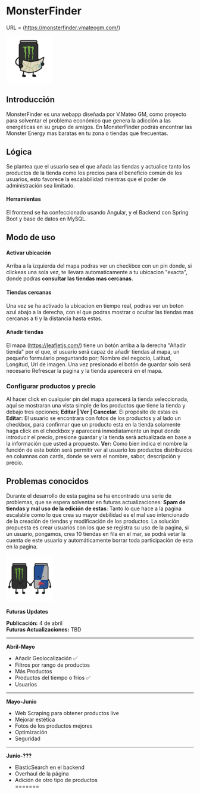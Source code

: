 # MonsterFinder
URL = (https://monsterfinder.vmateogm.com/) 


<img src="src/assets/monstermapa.png" width="25%" />

## Introducción
MonsterFinder es una webapp diseñada por V.Mateo GM, como proyecto para solventar el
problema económico que genera la adicción a las energéticas en su grupo de amigos. En
MonsterFinder podrás encontrar las Monster Energy mas baratas en tu zona o tiendas que
frecuentas.


## Lógica
Se plantea que el usuario sea el que añada las tiendas y actualice tanto los productos de
la tienda como los precios para el beneficio común de los usuarios, esto favorece la
escalabilidad mientras que el poder de administración sea limitado.


#### Herramientas
El frontend se ha confeccionado usando Angular, y el Backend con Spring Boot y base de
datos en MySQL.


## Modo de uso

#### Activar ubicación
Arriba a la izquierda del mapa podras ver un checkbox con un pin donde, si clickeas una sola vez,
te llevara automaticamente a tu ubicacion "exacta", donde podras **consultar las tiendas mas cercanas**.

#### Tiendas cercanas
Una vez se ha activado la ubicacion en tiempo real, podras ver un boton azul abajo a la derecha, con el que
podras mostrar o ocultar las tiendas mas cercanas a ti y la distancia hasta estas.

#### Añadir tiendas
El mapa (https://leafletjs.com/) tiene un botón arriba a la derecha "Añadir tienda" por el
que, el usuario será capaz de añadir tiendas al mapa, un pequeño formulario preguntando
por; Nombre del negocio, Latitud, Longitud, Url de imagen. Una vez presionado el botón de
guardar solo será necesario Refrescar la pagina y la tienda aparecerá en el mapa.

### Configurar productos y precio
Al hacer click en cualquier pin del mapa aparecerá la tienda seleccionada, aquí se
mostraran una vista simple de los productos que tiene la tienda y debajo tres opciones;
**Editar | Ver | Cancelar.** El propósito de estas es **Editar:** El usuario se encontrara con fotos
de los productos y al lado un checkbox, para confirmar que un producto esta en la tienda
solamente haga click en el checkbox y aparecerá inmediatamente un input donde
introducir el precio, presione guardar y la tienda será actualizada en base a la información
que usted a propuesto. **Ver:** Como bien indica el nombre la función de este botón será
permitir ver al usuario los productos distribuidos en columnas con cards, donde se vera el
nombre, sabor, descripción y precio.

## Problemas conocidos
Durante el desarrollo de esta pagina se ha encontrado una serie de problemas, que se
espera solventar en futuras actualizaciones: **Spam de tiendas y mal uso de la edición
de estas**: Tanto lo que hace a la pagina escalable como lo que crea su mayor debilidad es
el mal uso intencionado de la creación de tiendas y modificación de los productos. La
solución propuesta es crear usuarios con los que se registra su uso de la pagina, si un
usuario, pongamos, crea 10 tiendas en fila en el mar, se podrá vetar la cuenta de este
usuario y automáticamente borrar toda participación de esta en la pagina.


<img src="src/assets/monsteramistad.png" width="25%" />

**Futuras Updates**

**Publicación:** 4 de abril  
**Futuras Actualizaciones:** TBD  

---

**Abril-Mayo**  
- Añadir Geolocalización  ✅
- Filtros por rango de productos  
- Más Productos  
- Productos del tiempo o fríos ✅
- Usuarios
   

---

**Mayo-Junio**  
- Web Scraping para obtener productos live
- Mejorar estética  
- Fotos de los productos mejores  
- Optimización  
- Seguridad  
 

---

**Junio-???**  
- ElasticSearch en el backend  
- Overhaul de la página  
- Adición de otro tipo de productos  
=======
